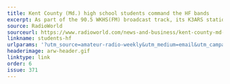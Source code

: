 ```yaml
---
title: Kent County (Md.) high school students command the HF bands
excerpt: As part of the 90.5 WKHS(FM) broadcast track, its K3ARS station was used during the ARRL's school club roundup day.
source: RadioWorld
sourceurl: https://www.radioworld.com/news-and-business/kent-county-md-high-school-students-command-the-hf-bands
linkname: students-hf
urlparams: '?utm_source=amateur-radio-weekly&utm_medium=email&utm_campaign=newsletter'
headerimage: arw-header.gif
linktype: link
order: 6
issue: 371
---
```

